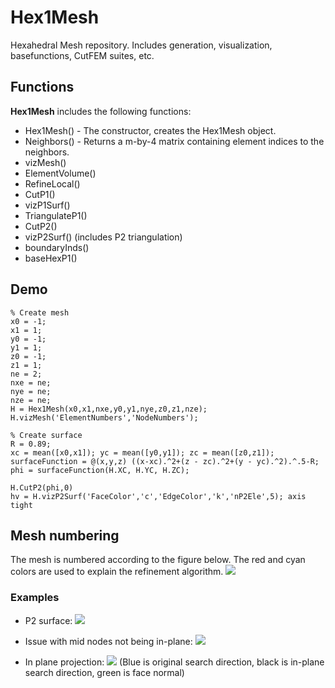 # Hex1Mesh
Hexahedral Mesh repository. Includes generation, visualization, basefunctions, CutFEM suites, etc.

## Functions
**Hex1Mesh** includes the following functions:

- Hex1Mesh() - The constructor, creates the Hex1Mesh object.
- Neighbors() - Returns a m-by-4 matrix containing element indices to the neighbors.
- vizMesh()
- ElementVolume()
- RefineLocal()
- CutP1()
- vizP1Surf()
- TriangulateP1()
- CutP2()
- vizP2Surf() (includes P2 triangulation)
- boundaryInds()
- baseHexP1()

## Demo
    % Create mesh
	x0 = -1;
	x1 = 1;
	y0 = -1;
	y1 = 1;
	z0 = -1;
	z1 = 1;
	ne = 2;
	nxe = ne;
	nye = ne;
	nze = ne;
	H = Hex1Mesh(x0,x1,nxe,y0,y1,nye,z0,z1,nze);
	H.vizMesh('ElementNumbers','NodeNumbers');
	
	% Create surface
	R = 0.89;
	xc = mean([x0,x1]); yc = mean([y0,y1]); zc = mean([z0,z1]);
	surfaceFunction = @(x,y,z) ((x-xc).^2+(z - zc).^2+(y - yc).^2).^.5-R;
	phi = surfaceFunction(H.XC, H.YC, H.ZC);
	
	H.CutP2(phi,0)
	hv = H.vizP2Surf('FaceColor','c','EdgeColor','k','nP2Ele',5); axis tight
	

## Mesh numbering
The mesh is numbered according to the figure below. The red and cyan colors are used to explain the refinement algorithm.
![](http://www.mirzacenanovic.com/wp-content/uploads/2015/01/2015-01-09-14_50_26-Figure-1_-Hex1Mesh.png)

### Examples
- P2 surface:
![](https://raw.githubusercontent.com/cenmir/Hex1Mesh/master/Hex1Mesh/Examples/P2.png)

- Issue with mid nodes not being in-plane:
![](https://raw.githubusercontent.com/cenmir/Hex1Mesh/master/Hex1Mesh/Examples/noInPlaneSearch.png)

- In plane projection:
![](https://raw.githubusercontent.com/cenmir/Hex1Mesh/master/Hex1Mesh/Examples/Tangential%20Projection.png)
(Blue is original search direction, black is in-plane search direction, green is face normal)